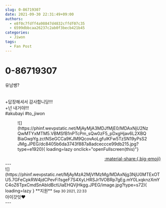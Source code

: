 ```yaml
---
slug: 0-86719307
date: 2021-09-30 22:31:49+09:00
authors:
  - e8f0c7fdff4a98847d4832cffdf07c35
  - 6599dbbcaa26237c2ab0f3becb421b45
categories:
  - Jiwon
tags:
  - Fan Post
---
```


# 0-86719307

<div class="post-container" markdown="1">
<div class="content-container md-sidebar__scrollwrap" markdown="1">

유남쌩?<br><br><br>+답장해셔서 감사합니당!!!<br>+넌 내거야!!!<br>\#akubayi \#to_jiwon
<figure markdown="1">
![](https://phinf.wevpstatic.net/MjAyMjA3MDJfMjE0/MDAxNjU2NzQwMTYxMTM5.VBMSfB1nPTcPm_sQw0zF5_pDxgHjav6L2XBQBiaGwpYg.zctNSeGCCa9KJM9QcovAoLgfulKFw5TzSN19yPsS2JMg.JPEG/dc8405b6da3743f887a8adceccce99db215.jpg?type=e1920){ loading=lazy onclick="openFullscreen(this)"}
</figure>


</div>
</div>

<div style="text-align: right;" markdown="1">
<a href="https://weverse.io/fromis9/fanpost/0-86719307" style="text-align: right;">:material-share:{.big-emoji}</a>
</div>
---

<div class="comments-container md-sidebar__scrollwrap" markdown="1">
<div class="comment" markdown="1">
<div class='id-container' markdown="1">
![](https://phinf.wevpstatic.net/MjAyMzA2MjVfMzMg/MDAxNjg3NjU0MTExOTU5.7GFeCpkRW4jdCPevFi1sgeF7S4XyLHRSJr1VOBRp7gEg.mY0LxqknzXmYC4oZ6TpxCmdSnAbldBctUiaEHQVjHkgg.JPEG/image.jpg?type=s72){ loading=lazy }
**<span class="artist">지원</span>** <small>Sep 30 2021, 22:33</small><br>
</div>
<div class='comment-body' markdown="1">
아이갓잇❤️
</div>
</div>
</div>
---
